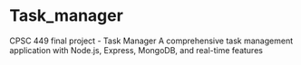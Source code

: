 # Task_manager
CPSC 449 final project - Task Manager
A comprehensive task management application with Node.js, Express, MongoDB, and real-time features
